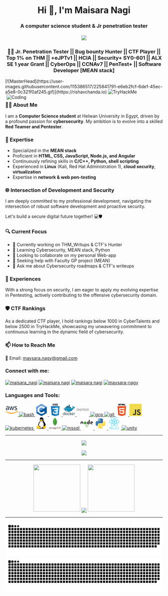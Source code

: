 

<h1 align="center">Hi 👋, I'm Maisara Nagi</h1>
<h3 align="center">A computer science student & Jr penetration tester</h3>
<h5 align="center">
  <a href="#">
    <img src="https://readme-typing-svg.herokuapp.com/?lines=Hey+there!...;Great+to+have+you+here!❤️⭐✨&center=true&size=20">
  </a>
</h5>
<h3 align="center">👩‍💻 Jr. Penetration Tester || Bug bounty Hunter || CTF Player || Top 1% on THM || +eJPTv1 || HCIA || Security+ SY0-601 || ALX SE 1 year Grant || CyberOps || CCNAv7 || PenTest+ || Software Developer [MEAN stack]</h3>
[![MasterHead](https://user-images.githubusercontent.com/115386517/225841791-e6eb2fcf-6de1-45ec-a5e8-0c321f0af245.gif)](https://rishavchanda.io)
<img align="right" src="https://user-images.githubusercontent.com/74038190/212749447-bfb7e725-6987-49d9-ae85-2015e3e7cc41.gif" alt="Coding" width="500">

<img src="https://tryhackme-badges.s3.amazonaws.com/MaisaraNagi.png" alt="TryHackMe">


### 👨‍💻 About Me


I am a **Computer Science student** at Helwan University in Egypt, driven by a profound passion for **cybersecurity**. My ambition is to evolve into a skilled **Red Teamer and Pentester**.

### 🚀 Expertise

- Specialized in the **MEAN stack**
- Proficient in **HTML, CSS, JavaScript, Node.js, and Angular**
- Continuously refining skills in **C/C++, Python, shell scripting**
- Experienced in **Linux** (Kali, Red Hat Administration 1), **cloud security**, **virtualization**
- Expertise in **network & web pen-testing**

### 🌐 Intersection of Development and Security

I am deeply committed to my professional development, navigating the intersection of robust software development and proactive security.

Let's build a secure digital future together! 💻🛡️


### 🔍 Current Focus

- 🔭 Currently working on THM_Writups & CTF's Hunter
- 🌱 Learning Cybersecurity, MEAN stack, Python
- 👯 Looking to collaborate on my personal Web-app
- 🤝 Seeking help with Faculty GP project (MEAN)
- 💬 Ask me about Cybersecurity roadmaps & CTF's writeups

### 📄 Experiences

With a strong focus on security, I am eager to apply my evolving expertise in Pentesting, actively contributing to the offensive cybersecurity domain.

### 🛡️ CTF Rankings

As a dedicated CTF player, I hold rankings below 1000 in CyberTalents and below 2500 in TryHackMe, showcasing my unwavering commitment to continuous learning in the dynamic field of cybersecurity.

### 📫 How to Reach Me

📧 Email: maysara.nagy@gmail.com


<h3 align="left">Connect with me:</h3>
<p align="left">
<a href="https://twitter.com/maisara_nagi" target="blank"><img align="center" src="https://raw.githubusercontent.com/rahuldkjain/github-profile-readme-generator/master/src/images/icons/Social/twitter.svg" alt="maisara_nagi" height="30" width="40" /></a>
<a href="https://linkedin.com/in/maisara-nagi" target="blank"><img align="center" src="https://raw.githubusercontent.com/rahuldkjain/github-profile-readme-generator/master/src/images/icons/Social/linked-in-alt.svg" alt="maisara nagi" height="30" width="40" /></a>
<a href="https://fb.com/maysara.nagy" target="blank"><img align="center" src="https://raw.githubusercontent.com/rahuldkjain/github-profile-readme-generator/master/src/images/icons/Social/facebook.svg" alt="maisara nagi" height="30" width="40" /></a>
<a href="https://codeforces.com/profile/maysara-nagy" target="blank"><img align="center" src="https://raw.githubusercontent.com/rahuldkjain/github-profile-readme-generator/master/src/images/icons/Social/codeforces.svg" alt="maysara-nagy" height="30" width="40" /></a>
</p>

<h3 align="left">Languages and Tools:</h3>
<p align="left"> <a href="https://aws.amazon.com" target="_blank" rel="noreferrer"> <img src="https://raw.githubusercontent.com/devicons/devicon/master/icons/amazonwebservices/amazonwebservices-original-wordmark.svg" alt="aws" width="40" height="40"/> </a> <a href="https://www.gnu.org/software/bash/" target="_blank" rel="noreferrer"> <img src="https://www.vectorlogo.zone/logos/gnu_bash/gnu_bash-icon.svg" alt="bash" width="40" height="40" &theme=light/> </a> <a href="https://www.cprogramming.com/" target="_blank" rel="noreferrer"> <img src="https://raw.githubusercontent.com/devicons/devicon/master/icons/c/c-original.svg" alt="c" width="40" height="40"/> </a> <a href="https://www.w3schools.com/css/" target="_blank" rel="noreferrer"> <img src="https://raw.githubusercontent.com/devicons/devicon/master/icons/css3/css3-original-wordmark.svg" alt="css3" width="40" height="40"/> </a> <a href="https://www.docker.com/" target="_blank" rel="noreferrer"> <img src="https://raw.githubusercontent.com/devicons/devicon/master/icons/docker/docker-original-wordmark.svg" alt="docker" width="40" height="40"/> </a> <a href="https://expressjs.com" target="_blank" rel="noreferrer"> <img src="https://raw.githubusercontent.com/devicons/devicon/master/icons/express/express-original-wordmark.svg" alt="express" width="40" height="40"/> </a> <a href="https://cloud.google.com" target="_blank" rel="noreferrer"> <img src="https://www.vectorlogo.zone/logos/google_cloud/google_cloud-icon.svg" alt="gcp" width="40" height="40"/> </a> <a href="https://git-scm.com/" target="_blank" rel="noreferrer"> <img src="https://www.vectorlogo.zone/logos/git-scm/git-scm-icon.svg" alt="git" width="40" height="40"/> </a> <a href="https://www.w3.org/html/" target="_blank" rel="noreferrer"> <img src="https://raw.githubusercontent.com/devicons/devicon/master/icons/html5/html5-original-wordmark.svg" alt="html5" width="40" height="40"/> </a> <a href="https://developer.mozilla.org/en-US/docs/Web/JavaScript" target="_blank" rel="noreferrer"> <img src="https://raw.githubusercontent.com/devicons/devicon/master/icons/javascript/javascript-original.svg" alt="javascript" width="40" height="40"/> </a> <a href="https://kubernetes.io" target="_blank" rel="noreferrer"> <img src="https://www.vectorlogo.zone/logos/kubernetes/kubernetes-icon.svg" alt="kubernetes" width="40" height="40"/> </a> <a href="https://www.linux.org/" target="_blank" rel="noreferrer"> <img src="https://raw.githubusercontent.com/devicons/devicon/master/icons/linux/linux-original.svg" alt="linux" width="40" height="40"/> </a> <a href="https://www.mongodb.com/" target="_blank" rel="noreferrer"> <img src="https://raw.githubusercontent.com/devicons/devicon/master/icons/mongodb/mongodb-original-wordmark.svg" alt="mongodb" width="40" height="40"/> </a> <a href="https://www.microsoft.com/en-us/sql-server" target="_blank" rel="noreferrer"> <img src="https://www.svgrepo.com/show/303229/microsoft-sql-server-logo.svg" alt="mssql" width="40" height="40"/> </a> <a href="https://nodejs.org" target="_blank" rel="noreferrer"> <img src="https://raw.githubusercontent.com/devicons/devicon/master/icons/nodejs/nodejs-original-wordmark.svg" alt="nodejs" width="40" height="40"/> </a> <a href="https://www.python.org" target="_blank" rel="noreferrer"> <img src="https://raw.githubusercontent.com/devicons/devicon/master/icons/python/python-original.svg" alt="python" width="40" height="40"/> </a> <a href="https://reactjs.org/" target="_blank" rel="noreferrer"> <img src="https://raw.githubusercontent.com/devicons/devicon/master/icons/react/react-original-wordmark.svg" alt="react" width="40" height="40"/> </a> <a href="https://unity.com/" target="_blank" rel="noreferrer"> <img src="https://www.vectorlogo.zone/logos/unity3d/unity3d-icon.svg" alt="unity" width="40"  height="40" &theme=light/> </a> </p>

---

<p align="center">
  <a><img align="center" src="https://github-readme-stats.vercel.app/api/top-langs/?username=maysara-nagy&layout=compact&theme=yeblu"/></a>
</p>



<p align="center">
  <a><img align="center" src="https://github-readme-stats.vercel.app/api?username=maysara-nagy&show_icons=true&theme=yeblu"/></a>
</p>

---
<p align="center">
  <a>
    <img height="150" width="150" src="https://github.com/kishanrajput23/kishanrajput23/blob/main/images/left.png">
    <img align="center" src="https://github-readme-streak-stats.herokuapp.com?user=Maysara-nagy&theme=dark"/>
    <img height="150" width="150" src="https://github.com/kishanrajput23/kishanrajput23/blob/main/images/right.png">
  </a>
</p>

---
<div align="center">

![GitHub Snake Light](https://github.com/grace-anand/grace-anand/blob/output/github-contribution-grid-snake-coloured.svg#gh-light-mode-only)
![GitHub Snake dark](https://github.com/grace-anand/grace-anand/blob/output/github-contribution-grid-snake-dark.svg#gh-dark-mode-only)
